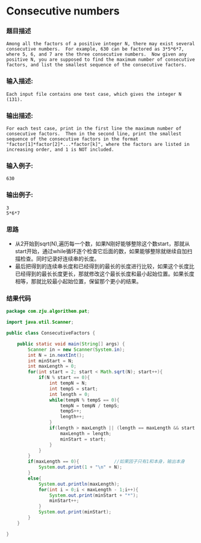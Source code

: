 # Consecutive numbers

### **题目描述**

```
Among all the factors of a positive integer N, there may exist several consecutive numbers.  For example, 630 can be factored as 3*5*6*7, where 5, 6, and 7 are the three consecutive numbers.  Now given any positive N, you are supposed to find the maximum number of consecutive factors, and list the smallest sequence of the consecutive factors.
```

### **输入描述:**

```
Each input file contains one test case, which gives the integer N (131).
```

### **输出描述:**

```
For each test case, print in the first line the maximum number of consecutive factors.  Then in the second line, print the smallest sequence of the consecutive factors in the format "factor[1]*factor[2]*...*factor[k]", where the factors are listed in increasing order, and 1 is NOT included.
```

### **输入例子:**

```
630
```

### **输出例子:**

```
3
5*6*7
```

### 思路

* 从2开始到sqrt(N),遍历每一个数，如果N刚好能够整除这个数start，那就从start开始，通过while循环逐个检查它后面的数，如果能够整除就继续自加扫描检查。同时记录好连续串的长度。
* 最后把得到的连续串长度和已经得到的最长的长度进行比较，如果这个长度比已经得到的最长长度更长，那就修改这个最长长度和最小起始位置。如果长度相等，那就比较最小起始位置，保留那个更小的结果。

### 结果代码

```java
package com.zju.algorithem.pat;

import java.util.Scanner;

public class ConsecutiveFactors {

	public static void main(String[] args) {
		Scanner in = new Scanner(System.in);
		int N = in.nextInt();
		int minStart = N;
		int maxLength = 0;
		for(int start = 2; start < Math.sqrt(N); start++){
			if(N % start == 0){
				int tempN = N;
				int tempS = start;
				int length = 0;
				while(tempN % tempS == 0){
					tempN = tempN / tempS;
					tempS++;
					length++;
				}
				if(length > maxLength || (length == maxLength && start < minStart)){
					maxLength = length;
					minStart = start;
				}
			}
		}
		if(maxLength == 0){				//如果因子只有1和本身，输出本身
			System.out.print(1 + "\n" + N);
		}
		else{
			System.out.println(maxLength);
			for(int i = 0;i < maxLength - 1;i++){
				System.out.print(minStart + "*");
				minStart++;
			}
			System.out.print(minStart);
		}
	}

}

```

